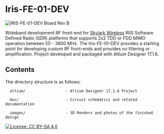 # Iris-FE-01-DEV

![IRIS-FE-01-DEV Board Rev B](/images/IRIS-FE-01-A.png)

Wideband development RF front-end for [Skylark Wireless](http://www.skylarkwireless.com) IRIS Software Defined Radio (SDR) platforms that supports 2x2 TDD or FDD MIMO operation between 50 - 3800 MHz.
The Iris-FE-01-DEV provides a starting point for developing custom RF front-ends and provides no filtering or amplification.
Project developed and packaged with Altium Designer 17.1.6.

## Contents


The directory structure is as follows:
         
      altium/                  - Altium Designer 17.1.6 Project

      doc/                     - Circuit schematics and related documentation
	  
	  images/                  - 3D Renders and photos of the finished design



[![License: CC BY-SA 4.0](https://img.shields.io/badge/License-CC%20BY--SA%204.0-lightgrey.svg)](https://creativecommons.org/licenses/by-sa/4.0/)